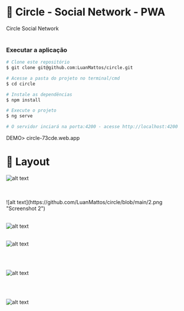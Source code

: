 # :page_facing_up: Circle - Social Network - PWA
Circle Social Network
<br>
<br>
### Executar a aplicação

```bash
# Clone este repositório 
$ git clone git@github.com:LuanMattos/circle.git

# Acesse a pasta do projeto no terminal/cmd
$ cd circle

# Instale as dependências
$ npm install

# Execute o projeto
$ ng serve

# O servidor inciará na porta:4200 - acesse http://localhost:4200 

```
DEMO> circle-73cde.web.app

# :art: Layout

![alt text](https://github.com/LuanMattos/circle/blob/main/1.png "Screenshot 1")

<br>
<br>
![alt text](https://github.com/LuanMattos/circle/blob/main/2.png "Screenshot 2")
<br>
<br>

![alt text](https://github.com/LuanMattos/circle/blob/main/3.jpg "Screenshot 3")
<br>
<br>

![alt text](https://github.com/LuanMattos/circle/blob/main/4.jpg "Screenshot 4")

<br>
<br>

![alt text](https://github.com/LuanMattos/circle/blob/main/5.jpg "Screenshot 5")

<br>
<br>

![alt text](https://github.com/LuanMattos/circle/blob/main/6.jpg "Screenshot 6")
